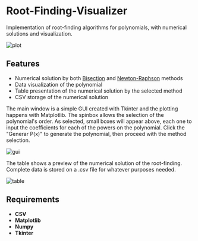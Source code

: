 # Root-Finding-Visualizer
Implementation of root-finding algorithms for polynomials, with numerical solutions and visualization.

![plot](https://user-images.githubusercontent.com/53312754/120087491-31f64e00-c0ae-11eb-9ce1-441ba715b39f.png)


## Features
<ul>
  <li>Numerical solution by both <a href="https://en.wikipedia.org/wiki/Bisection_method">Bisection</a> and <a href="https://en.wikipedia.org/wiki/Newton%27s_method">Newton-Raphson</a> methods</li>
  <li>Data visualization of the polynomial</li>
  <li>Table presentation of the numerical solution by the selected method</li>
  <li>CSV storage of the numerical solution</li>
</ul>

The main window is a simple GUI created with Tkinter and the plotting happens with Matplotlib. The spinbox allows the selection of the polynomial's order. As selected, small boxes will appear above, each one to input the coefficients for each of the powers on the polynomial. Click the "Generar P(x)" to generate the polynomial, then proceed with the method selection.

![gui](https://user-images.githubusercontent.com/53312754/120087586-d4163600-c0ae-11eb-9c30-80a55b8317e7.jpg)

The table shows a preview of the numerical solution of the root-finding. Complete data is stored on a .csv file for whatever purposes needed.

![table](https://user-images.githubusercontent.com/53312754/120087603-ebedba00-c0ae-11eb-9584-b0ec864f75f8.jpg)

## Requirements
<ul>
  <li><b>CSV</b></li>
  <li><b>Matplotlib</b></li>
  <li><b>Numpy</b></li>
  <li><b>Tkinter</b></li>
</ul>
